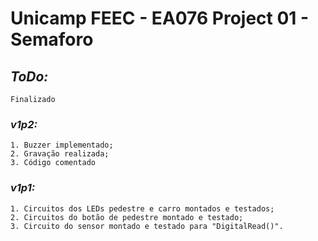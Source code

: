 # Unicamp FEEC - EA076 Project 01 - Semaforo


## *ToDo:*
	Finalizado

### *v1p2:*
    1. Buzzer implementado;
    2. Gravação realizada;
    3. Código comentado

### *v1p1:*
    1. Circuitos dos LEDs pedestre e carro montados e testados;
    2. Circuitos do botão de pedestre montado e testado;
    3. Circuito do sensor montado e testado para "DigitalRead()".
